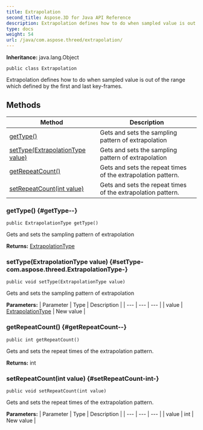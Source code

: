```yaml
---
title: Extrapolation
second_title: Aspose.3D for Java API Reference
description: Extrapolation defines how to do when sampled value is out of the range which defined by the first and last key-frames.
type: docs
weight: 54
url: /java/com.aspose.threed/extrapolation/
---
```


**Inheritance:**
java.lang.Object
```
public class Extrapolation
```

Extrapolation defines how to do when sampled value is out of the range which defined by the first and last key-frames.
## Methods

| Method | Description |
| --- | --- |
| [getType()](#getType--) | Gets and sets the sampling pattern of extrapolation |
| [setType(ExtrapolationType value)](#setType-com.aspose.threed.ExtrapolationType-) | Gets and sets the sampling pattern of extrapolation |
| [getRepeatCount()](#getRepeatCount--) | Gets and sets the repeat times of the extrapolation pattern. |
| [setRepeatCount(int value)](#setRepeatCount-int-) | Gets and sets the repeat times of the extrapolation pattern. |
### getType() {#getType--}
```
public ExtrapolationType getType()
```


Gets and sets the sampling pattern of extrapolation

**Returns:**
[ExtrapolationType](../../com.aspose.threed/extrapolationtype)
### setType(ExtrapolationType value) {#setType-com.aspose.threed.ExtrapolationType-}
```
public void setType(ExtrapolationType value)
```


Gets and sets the sampling pattern of extrapolation

**Parameters:**
| Parameter | Type | Description |
| --- | --- | --- |
| value | [ExtrapolationType](../../com.aspose.threed/extrapolationtype) | New value |

### getRepeatCount() {#getRepeatCount--}
```
public int getRepeatCount()
```


Gets and sets the repeat times of the extrapolation pattern.

**Returns:**
int
### setRepeatCount(int value) {#setRepeatCount-int-}
```
public void setRepeatCount(int value)
```


Gets and sets the repeat times of the extrapolation pattern.

**Parameters:**
| Parameter | Type | Description |
| --- | --- | --- |
| value | int | New value |

